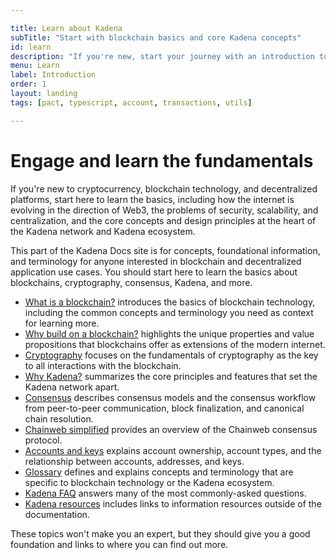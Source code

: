 ```yaml
---

title: Learn about Kadena
subTitle: "Start with blockchain basics and core Kadena concepts"
id: learn
description: "If you're new, start your journey with an introduction to blockchain technology and educational guides for both technical and non-technical audiences."
menu: Learn
label: Introduction
order: 1
layout: landing
tags: [pact, typescript, account, transactions, utils]

---
```


# Engage and learn the fundamentals

If you're new to cryptocurrency, blockchain technology, and decentralized platforms, start here to learn the basics, including how the internet is evolving in the direction of Web3, the problems of security, scalability, and centralization, and the core concepts and design principles at the heart of the Kadena network and Kadena ecosystem.

This part of the Kadena Docs site is for concepts, foundational information, and terminology for anyone interested in blockchain and decentralized application use cases. 
You should start here to learn the basics about blockchains, cryptography, consensus, Kadena, and more.

- [What is a blockchain?](/learn/what-is-a-blockchain) introduces the basics of blockchain technology, including the common concepts and terminology you need as context for learning more.
- [Why build on a blockchain?](/learn/why-build) highlights the unique properties and value propositions that blockchains offer as extensions of the modern internet.
- [Cryptography](/learn/cryptography) focuses on the fundamentals of cryptography as the key to all interactions with the blockchain.
- [Why Kadena?](/learn/why-kadena) summarizes the core principles and features that set the Kadena network apart.
- [Consensus](/learn/consensus) describes consensus models and the consensus workflow from peer-to-peer communication, block finalization, and canonical chain resolution.
- [Chainweb simplified](/learn/chainweb) provides an overview of the Chainweb consensus protocol.
- [Accounts and keys](/learn/accounts) explains account ownership, account types, and the relationship between accounts, addresses, and keys.
- [Glossary](/learn/glossary) defines and explains concepts and terminology that are specific to blockchain technology or the Kadena ecosystem.
- [Kadena FAQ](/learn/kadena-faq) answers many of the most commonly-asked questions.
- [Kadena resources](/learn/resources) includes links to information resources outside of the documentation.

These topics won't make you an expert, but they should give you a good foundation and links to where you can find out more.

<!--
- [Transaction lifecycle](/learn/transaction-lifecycle) explains transaction types and how transactions are received, queued, and executed.
- [State and storage](/learn/states-and-storage) describes how Kadena handles state changes and data storage.
- [Apps and smart contracts](/learn/smart-contracts) introduces smart contracts as the backend for applications that run on a blockchain.
- [Nodes and clients](/learn/nodes-clients) provides a simplified overview of the network architecture.
-->